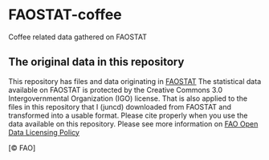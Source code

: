 # FAOSTAT-coffee
Coffee related data gathered on FAOSTAT

## The original data in this repository
This repository has files and data originating in [FAOSTAT](https://www.fao.org/faostat/en/#home)
The statistical data available on FAOSTAT is protected by the Creative Commons 3.0 Intergovernmental Organization (IGO) license.
That is also applied to the files in this repository that I (juncd) downloaded from FAOSTAT and transformed into a usable format. 
Please cite properly when you use the data available on this repository. 
Please see more information on [FAO Open Data Licensing Policy](https://www.fao.org/3/ca7570en/ca7570en.pdf)


[© FAO] 
